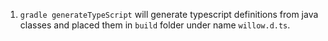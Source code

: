 1. `gradle generateTypeScript` will generate typescript definitions from java classes and placed them in `build` folder under name `willow.d.ts`.